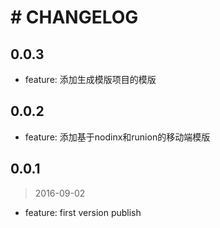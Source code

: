 # # CHANGELOG

## 0.0.3

* feature: 添加生成模版项目的模版 

## 0.0.2 

* feature: 添加基于nodinx和runion的移动端模版 

## 0.0.1

> 2016-09-02
  
* feature: first version publish
